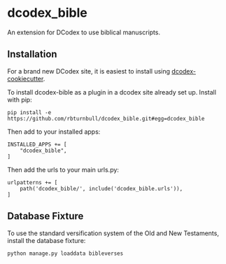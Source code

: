 # dcodex_bible

An extension for DCodex to use biblical manuscripts.

## Installation

For a brand new DCodex site, it is easiest to install using [dcodex-cookiecutter](https://github.com/rbturnbull/dcodex-cookiecutter).

To install dcodex-bible as a plugin in a dcodex site already set up. Install with pip:
```
pip install -e https://github.com/rbturnbull/dcodex_bible.git#egg=dcodex_bible
```

Then add to your installed apps:
```
INSTALLED_APPS += [
    "dcodex_bible",
]
```

Then add the urls to your main urls.py:
```
urlpatterns += [
    path('dcodex_bible/', include('dcodex_bible.urls')),    
]
```

## Database Fixture

To use the standard versification system of the Old and New Testaments, install the database fixture:
```
python manage.py loaddata bibleverses
```
